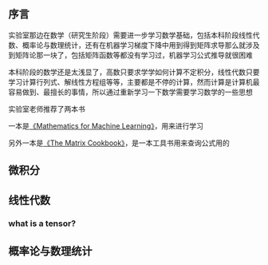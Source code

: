 ﻿## 序言

实验室那边在数学（研究生阶段）需要进一步学习数学基础，包括本科阶段线性代数、概率论与数理统计，还有在机器学习梯度下降中用到得到矩阵求导那么就涉及到矩阵论那一块了，包括矩阵函数等都没有学习过，机器学习公式推导就很困难

本科阶段的数学还是太浅显了，高数只要求学学如何计算不定积分，线性代数只要学习计算行列式、解线性方程组等等，主要都是不停的计算，然而计算是计算机最容易做到、最擅长的事情，所以通过重新学习一下数学需要学习数学的一些思想

实验室老师推荐了两本书

一本是[《Mathematics for Machine Learning》](books/Mathematics%20for%20Machine%20Learning.pdf)，用来进行学习

另外一本是[《The Matrix Cookbook》](books/The%20Matrix%20Cookbook.pdf)，是一本工具书用来查询公式用的

## 微积分

## 线性代数

### what is a tensor?

## 概率论与数理统计
